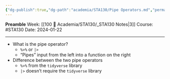 ```yaml
---
{"dg-publish":true,"dg-path":"academia/STA130/Pipe Operators.md","permalink":"/academia/sta-130/pipe-operators/","created":"2024-01-22T14:16:05.699-05:00","updated":"2024-01-22T14:17:44.487-05:00"}
---
```


**Preamble**
Week: [[100 📒 Academia/STA130/_STA130 Notes\|3]]
Course: #STA130
Date: 2024-01-22

---

- What is the pipe operator?
	- `%>%` or `|>`
	- “Pipes” input from the left into a function on the right
- Difference between the two pipe operators
	- `%>%` from the `tidyverse` library
	- `|>` doesn’t require the `tidyverse` library